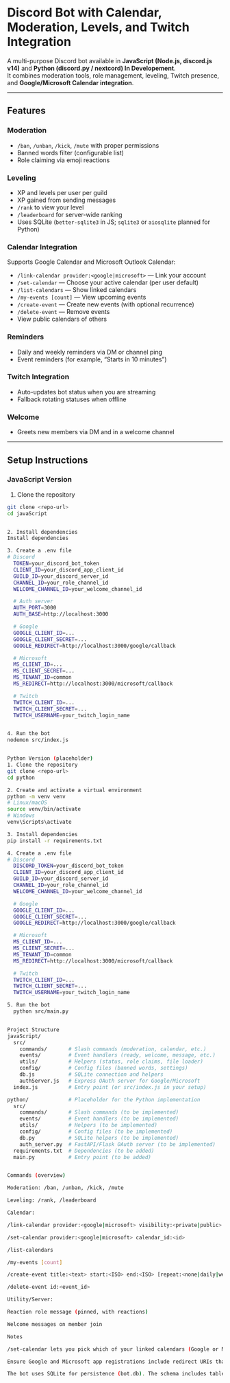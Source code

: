 # Discord Bot with Calendar, Moderation, Levels, and Twitch Integration

A multi-purpose Discord bot available in **JavaScript (Node.js, discord.js v14)** and **Python (discord.py / nextcord) In Developement**.  
It combines moderation tools, role management, leveling, Twitch presence, and **Google/Microsoft Calendar integration**.

---

## Features

### Moderation
- `/ban`, `/unban`, `/kick`, `/mute` with proper permissions
- Banned words filter (configurable list)
- Role claiming via emoji reactions

### Leveling
- XP and levels per user per guild
- XP gained from sending messages
- `/rank` to view your level
- `/leaderboard` for server-wide ranking
- Uses SQLite (`better-sqlite3` in JS; `sqlite3` or `aiosqlite` planned for Python)

### Calendar Integration
Supports Google Calendar and Microsoft Outlook Calendar:
- `/link-calendar provider:<google|microsoft>` — Link your account
- `/set-calendar` — Choose your active calendar (per user default)
- `/list-calendars` — Show linked calendars
- `/my-events [count]` — View upcoming events
- `/create-event` — Create new events (with optional recurrence)
- `/delete-event` — Remove events
- View public calendars of others

### Reminders
- Daily and weekly reminders via DM or channel ping
- Event reminders (for example, “Starts in 10 minutes”)

### Twitch Integration
- Auto-updates bot status when you are streaming
- Fallback rotating statuses when offline

### Welcome
- Greets new members via DM and in a welcome channel

---

## Setup Instructions

### JavaScript Version

1. Clone the repository
  ```sh
  git clone <repo-url>
  cd javaScript


2. Install dependencies
  Install dependencies

3. Create a .env file
  # Discord
    TOKEN=your_discord_bot_token
    CLIENT_ID=your_discord_app_client_id
    GUILD_ID=your_discord_server_id
    CHANNEL_ID=your_role_channel_id
    WELCOME_CHANNEL_ID=your_welcome_channel_id

    # Auth server
    AUTH_PORT=3000
    AUTH_BASE=http://localhost:3000

    # Google
    GOOGLE_CLIENT_ID=...
    GOOGLE_CLIENT_SECRET=...
    GOOGLE_REDIRECT=http://localhost:3000/google/callback

    # Microsoft
    MS_CLIENT_ID=...
    MS_CLIENT_SECRET=...
    MS_TENANT_ID=common
    MS_REDIRECT=http://localhost:3000/microsoft/callback

    # Twitch
    TWITCH_CLIENT_ID=...
    TWITCH_CLIENT_SECRET=...
    TWITCH_USERNAME=your_twitch_login_name


4. Run the bot
  nodemon src/index.js


Python Version (placeholder)
1. Clone the repository
  git clone <repo-url>
  cd python

2. Create and activate a virtual environment
  python -m venv venv
  # Linux/macOS
  source venv/bin/activate
  # Windows
  venv\Scripts\activate

3. Install dependencies
  pip install -r requirements.txt

4. Create a .env file
  # Discord
    DISCORD_TOKEN=your_discord_bot_token
    CLIENT_ID=your_discord_app_client_id
    GUILD_ID=your_discord_server_id
    CHANNEL_ID=your_role_channel_id
    WELCOME_CHANNEL_ID=your_welcome_channel_id

    # Google
    GOOGLE_CLIENT_ID=...
    GOOGLE_CLIENT_SECRET=...
    GOOGLE_REDIRECT=http://localhost:3000/google/callback

    # Microsoft
    MS_CLIENT_ID=...
    MS_CLIENT_SECRET=...
    MS_TENANT_ID=common
    MS_REDIRECT=http://localhost:3000/microsoft/callback

    # Twitch
    TWITCH_CLIENT_ID=...
    TWITCH_CLIENT_SECRET=...
    TWITCH_USERNAME=your_twitch_login_name

5. Run the bot
    python src/main.py


Project Structure
  javaScript/
    src/
      commands/       # Slash commands (moderation, calendar, etc.)
      events/         # Event handlers (ready, welcome, message, etc.)
      utils/          # Helpers (status, role claims, file loader)
      config/         # Config files (banned words, settings)
      db.js           # SQLite connection and helpers
      authServer.js   # Express OAuth server for Google/Microsoft
    index.js          # Entry point (or src/index.js in your setup)

  python/             # Placeholder for the Python implementation
    src/
      commands/       # Slash commands (to be implemented)
      events/         # Event handlers (to be implemented)
      utils/          # Helpers (to be implemented)
      config/         # Config files (to be implemented)
      db.py           # SQLite helpers (to be implemented)
      auth_server.py  # FastAPI/Flask OAuth server (to be implemented)
    requirements.txt  # Dependencies (to be added)
    main.py           # Entry point (to be added)


Commands (overview)

  Moderation: /ban, /unban, /kick, /mute

  Leveling: /rank, /leaderboard

  Calendar:

  /link-calendar provider:<google|microsoft> visibility:<private|public>

  /set-calendar provider:<google|microsoft> calendar_id:<id>

  /list-calendars

  /my-events [count]

  /create-event title:<text> start:<ISO> end:<ISO> [repeat:<none|daily|weekly>]

  /delete-event id:<event_id>

  Utility/Server:

  Reaction role message (pinned, with reactions)

  Welcome messages on member join

Notes

  /set-calendar lets you pick which of your linked calendars (Google or Microsoft) the bot should use by default, so you do not have to choose every time.

  Ensure Google and Microsoft app registrations include redirect URIs that match your .env values exactly.

  The bot uses SQLite for persistence (bot.db). The schema includes tables for calendars and leveling.

